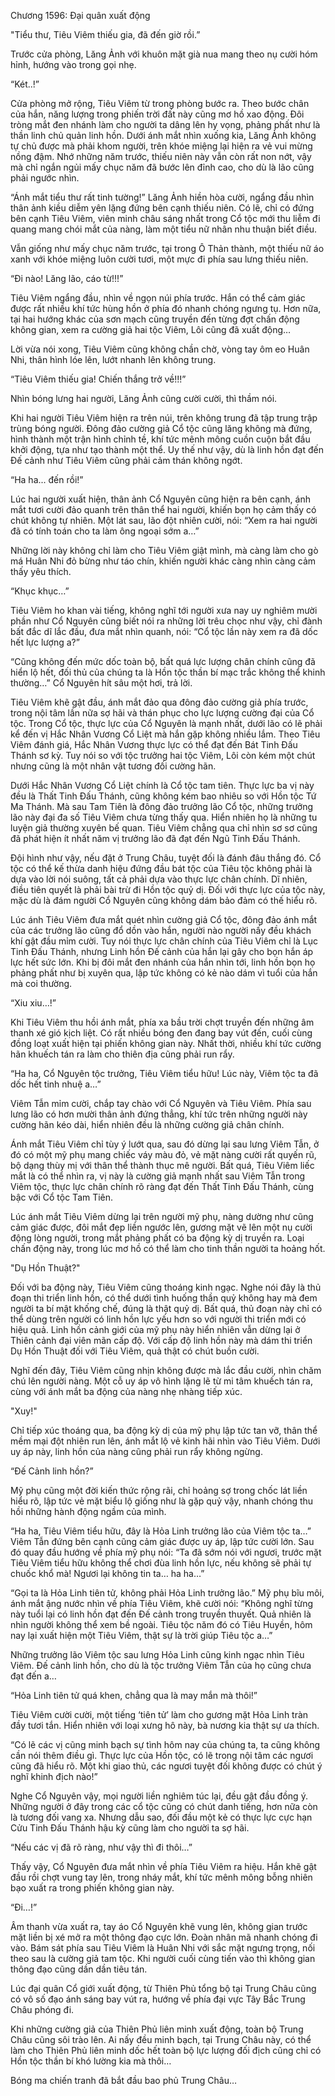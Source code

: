 




Chương 1596: Đại quân xuất động


"Tiểu thư, Tiêu Viêm thiếu gia, đã đến giờ rồi.”

Trước cửa phòng, Lăng Ảnh với khuôn mặt già nua mang theo nụ cười hóm hỉnh, hướng vào trong gọi nhẹ.

“Két..!”

Cửa phòng mở rộng, Tiêu Viêm từ trong phòng bước ra. Theo bước chân của hắn, năng lượng trong phiến trời đất này cũng mơ hồ xao động. Đôi tròng mắt đen nhánh làm cho người ta dâng lên hy vọng, phảng phất như là thần linh chủ quản linh hồn. Dưới ánh mắt nhìn xuống kia, Lăng Ảnh không tự chủ được mà phải khom người, trên khóe miệng lại hiện ra vẻ vui mừng nồng đậm. Nhớ những năm trước, thiếu niên này vẫn còn rất non nớt, vậy mà chỉ ngắn ngủi mấy chục năm đã bước lên đỉnh cao, cho dù là lão cũng phải ngước nhìn.

“Ánh mắt tiểu thư rất tinh tường!” Lăng Ảnh hiền hòa cười, ngẩng đầu nhìn thân ảnh kiều diễm yên lặng đứng bên cạnh thiếu niên. Có lẽ, chỉ có đứng bên cạnh Tiêu Viêm, viên minh châu sáng nhất trong Cổ tộc mới thu liễm đi quang mang chói mắt của nàng, làm một tiểu nữ nhân nhu thuận biết điều.

Vẫn giống như mấy chục năm trước, tại trong Ô Thản thành, một thiếu nữ áo xanh với khóe miệng luôn cười tươi, một mực đi phía sau lưng thiếu niên.

“Đi nào! Lăng lão, cáo từ!!!”

Tiêu Viêm ngẩng đầu, nhìn về ngọn núi phía trước. Hắn có thể cảm giác được rất nhiều khí tức hùng hồn ở phía đó nhanh chóng ngưng tụ. Hơn nữa, tại hai hướng khác của sơn mạch cũng truyền đến từng đợt chấn động không gian, xem ra cường giả hai tộc Viêm, Lôi cũng đã xuất động…

Lời vừa nói xong, Tiêu Viêm cũng không chần chờ, vòng tay ôm eo Huân Nhi, thân hình lóe lên, lướt nhanh lên không trung.

“Tiêu Viêm thiếu gia! Chiến thắng trở về!!!”

Nhìn bóng lưng hai người, Lăng Ảnh cũng cười cười, thì thầm nói.

Khi hai người Tiêu Viêm hiện ra trên núi, trên không trung đã tập trung trập trùng bóng người. Đông đảo cường giả Cổ tộc cũng lăng không mà đứng, hình thành một trận hình chỉnh tề, khí tức mênh mông cuồn cuộn bắt đầu khởi động, tựa như tạo thành một thể. Uy thế như vậy, dù là linh hồn đạt đến Đế cảnh như Tiêu Viêm cũng phải cảm thán không ngớt.

“Ha ha... đến rồi!”

Lúc hai người xuất hiện, thân ảnh Cổ Nguyên cũng hiện ra bên cạnh, ánh mắt tươi cười đảo quanh trên thân thể hai người, khiến bọn họ cảm thấy có chút không tự nhiên. Một lát sau, lão đột nhiên cười, nói: “Xem ra hai người đã có tính toán cho ta làm ông ngoại sớm a…”

Những lời này không chỉ làm cho Tiêu Viêm giật mình, mà càng làm cho gò má Huân Nhi đỏ bừng như táo chín, khiến người khác càng nhìn càng cảm thấy yêu thích.

“Khục khục…”

Tiêu Viêm ho khan vài tiếng, không nghĩ tới người xưa nay uy nghiêm mười phần như Cổ Nguyên cũng biết nói ra những lời trêu chọc như vậy, chỉ đành bất đắc dĩ lắc đầu, đưa mắt nhìn quanh, nói: “Cổ tộc lần này xem ra đã dốc hết lực lượng a?”

“Cũng không đến mức dốc toàn bộ, bất quá lực lượng chân chính cũng đã hiển lộ hết, đối thủ của chúng ta là Hồn tộc thần bí mạc trắc không thể khinh thường…” Cổ Nguyên hít sâu một hơi, trả lời.

Tiêu Viêm khẽ gật đầu, ánh mắt đảo qua đông đảo cường giả phía trước, trong nội tâm lần nữa sợ hãi và thán phục cho lực lượng cường đại của Cổ tộc. Trong Cổ tộc, thực lực của Cổ Nguyên là mạnh nhất, dưới lão có lẽ phải kể đến vị Hắc Nhân Vương Cổ Liệt mà hắn gặp không nhiều lắm. Theo Tiêu Viêm đánh giá, Hắc Nhân Vương thực lực có thể đạt đến Bát Tinh Đấu Thánh sơ kỳ. Tuy nói so với tộc trưởng hai tộc Viêm, Lôi còn kém một chút nhưng cũng là một nhân vật tương đối cường hãn.

Dưới Hắc Nhân Vương Cổ Liệt chính là Cổ tộc tam tiên. Thực lực ba vị này đều là Thất Tinh Đấu Thánh, cũng không kém bao nhiêu so với Hồn tộc Tứ Ma Thánh. Mà sau Tam Tiên là đông đảo trưởng lão Cổ tộc, những trưởng lão này đại đa số Tiêu Viêm chưa từng thấy qua. Hiển nhiên họ là những tu luyện giả thường xuyên bế quan. Tiêu Viêm chẳng qua chỉ nhìn sơ sơ cũng đã phát hiện ít nhất năm vị trưởng lão đã đạt đến Ngũ Tinh Đấu Thánh.

Đội hình như vậy, nếu đặt ở Trung Châu, tuyệt đối là đánh đâu thắng đó. Cổ tộc có thể kế thừa danh hiệu đứng đầu bát tộc của Tiêu tộc không phải là dựa vào lời nói suông, tất cả phải dựa vào thực lực chân chính. Dĩ nhiên, điều tiên quyết là phải bài trừ đi Hồn tộc quỷ dị. Đối với thực lực của tộc này, mặc dù là đám người Cổ Nguyên cũng không dám bảo đảm có thế hiểu rõ.

Lúc ánh Tiêu Viêm đưa mắt quét nhìn cường giả Cổ tộc, đông đảo ánh mắt của các trưởng lão cũng đổ dồn vào hắn, người nào người nấy đều khách khí gật đầu mỉm cười. Tuy nói thực lực chân chính của Tiêu Viêm chỉ là Lục Tinh Đấu Thánh, nhưng Linh hồn Đế cảnh của hắn lại gây cho bọn hắn áp lực hết sức lớn. Khi bị đôi mắt đen nhánh của hắn nhìn tới, linh hồn bọn họ phảng phất như bị xuyên qua, lập tức không có kẻ nào dám vì tuổi của hắn mà coi thường.

“Xiu xiu…!”

Khi Tiêu Viêm thu hồi ánh mắt, phía xa bầu trời chợt truyền đến những âm thanh xé gió kịch liệt. Có rất nhiều bóng đen đang bay vút đến, cuối cùng đồng loạt xuất hiện tại phiến không gian này. Nhất thời, nhiều khí tức cường hãn khuếch tán ra làm cho thiên địa cũng phải run rẩy.

“Ha ha, Cổ Nguyên tộc trưởng, Tiêu Viêm tiểu hữu! Lúc này, Viêm tộc ta đã dốc hết tinh nhuệ a…”

Viêm Tẫn mỉm cười, chắp tay chào với Cổ Nguyên và Tiêu Viêm. Phía sau lưng lão có hơn mười thân ảnh đứng thẳng, khí tức trên những người này cường hãn kéo dài, hiển nhiên đều là những cường giả chân chính.

Ánh mắt Tiêu Viêm chỉ tùy ý lướt qua, sau đó dừng lại sau lưng Viêm Tẫn, ở đó có một mỹ phụ mang chiếc váy màu đỏ, vẻ mặt nàng cười rất quyến rũ, bộ dạng thùy mị với thân thể thành thục mê người. Bất quá, Tiêu Viêm liếc mắt là có thể nhìn ra, vị này là cường giả mạnh nhất sau Viêm Tẫn trong Viêm tộc, thực lực chân chính rõ ràng đạt đến Thất Tinh Đấu Thánh, cùng bậc với Cổ tộc Tam Tiên.

Lúc ánh mắt Tiêu Viêm dừng lại trên người mỹ phụ, nàng dường như cũng cảm giác được, đôi mắt đẹp liền ngước lên, gương mặt vẽ lên một nụ cười động lòng người, trong mắt phảng phất có ba động kỳ dị truyền ra. Loại chấn động này, trong lúc mơ hồ có thể làm cho tinh thần người ta hoảng hốt.

"Dụ Hồn Thuật?"

Đối với ba động này, Tiêu Viêm cũng thoáng kinh ngạc. Nghe nói đây là thủ đoạn thi triển linh hồn, có thể dưới tình huống thần quỷ không hay mà đem người ta bí mật khống chế, đúng là thật quỷ dị. Bất quá, thủ đoạn này chỉ có thể dùng trên người có linh hồn lực yếu hơn so với người thi triển mới có hiệu quả. Linh hồn cảnh giới của mỹ phụ này hiển nhiên vẫn dừng lại ở Thiên cảnh đại viên mãn cấp độ. Với cấp độ linh hồn này mà dám thi triển Dụ Hồn Thuật đối với Tiêu Viêm, quả thật có chút buồn cười.

Nghĩ đến đây, Tiêu Viêm cũng nhịn không được mà lắc đầu cười, nhìn chăm chú lên người nàng. Một cỗ uy áp vô hình lặng lẽ từ mi tâm khuếch tán ra, cùng với ánh mắt ba động của nàng nhẹ nhàng tiếp xúc.

"Xuy!"

Chỉ tiếp xúc thoáng qua, ba động kỳ dị của mỹ phụ lập tức tan vỡ, thân thể mềm mại đột nhiên run lên, ánh mắt lộ vẻ kinh hãi nhìn vào Tiêu Viêm. Dưới uy áp này, linh hồn của nàng cũng phải run rẩy không ngừng.

“Đế Cảnh linh hồn?”

Mỹ phụ cũng một đời kiến thức rộng rãi, chỉ hoảng sợ trong chốc lát liền hiểu rõ, lập tức vẻ mặt biểu lộ giống như là gặp quỷ vậy, nhanh chóng thu hồi những hành động ngầm của mình.

“Ha ha, Tiêu Viêm tiểu hữu, đây là Hỏa Linh trưởng lão của Viêm tộc ta…” Viêm Tẫn đứng bên cạnh cũng cảm giác được uy áp, lập tức cười lớn. Sau đó quay đầu hướng về phía mỹ phụ nói: “Ta đã sớm nói với ngươi, trước mặt Tiêu Viêm tiểu hữu không thể chơi đùa linh hồn lực, nếu không sẽ phải tự chuốc khổ mà! Ngươi lại không tin ta… ha ha…”

“Gọi ta là Hỏa Linh tiên tử, không phải Hỏa Linh trưởng lão.” Mỹ phụ bĩu môi, ánh mắt ậng nước nhìn về phía Tiêu Viêm, khẽ cười nói: “Không nghĩ từng này tuổi lại có linh hồn đạt đến Đế cảnh trong truyền thuyết. Quả nhiên là nhìn người không thể xem bề ngoài. Tiêu tộc năm đó có Tiêu Huyền, hôm nay lại xuất hiện một Tiêu Viêm, thật sự là trời giúp Tiêu tộc a…”

Những trưởng lão Viêm tộc sau lưng Hỏa Linh cũng kinh ngạc nhìn Tiêu Viêm. Đế cảnh linh hồn, cho dù là tộc trưởng Viêm Tẫn của họ cũng chưa đạt đến a…

“Hỏa Linh tiên tử quá khen, chẳng qua là may mắn mà thôi!”

Tiêu Viêm cười cười, một tiếng ‘tiên tử’ làm cho gương mặt Hỏa Linh tràn đầy tươi tắn. Hiển nhiên với loại xưng hô này, bà nương kia thật sự ưa thích.

“Có lẽ các vị cũng minh bạch sự tình hôm nay của chúng ta, ta cũng không cần nói thêm điều gì. Thực lực của Hồn tộc, có lẽ trong nội tâm các ngươi cũng đã hiểu rõ. Một khi giao thủ, các ngươi tuyệt đối không được có chút ý nghĩ khinh địch nào!”

Nghe Cổ Nguyên vậy, mọi người liền nghiêm túc lại, đều gật đầu đồng ý. Những người ở đây trong các cổ tộc cũng có chút danh tiếng, hơn nữa còn là tương đối vang xa. Nhưng dẫu sao, đối đầu một kẻ có thực lực cực hạn Cửu Tinh Đấu Thánh hậu kỳ cũng làm cho người ta sợ hãi.

“Nếu các vị đã rõ ràng, như vậy thì đi thôi…”

Thấy vậy, Cổ Nguyên đưa mắt nhìn về phía Tiêu Viêm ra hiệu. Hắn khẽ gật đầu rồi chợt vung tay lên, trong nháy mắt, khí tức mênh mông bỗng nhiên bạo xuất ra trong phiến không gian này.

“Đi…!”

Âm thanh vừa xuất ra, tay áo Cổ Nguyên khẽ vung lên, không gian trước mặt liền bị xé mở ra một thông đạo cực lớn. Đoàn nhân mã nhanh chóng đi vào. Bám sát phía sau Tiêu Viêm là Huân Nhi với sắc mặt ngưng trọng, nối theo sau là cường giả tam tộc. Khi người cuối cùng tiến vào thì không gian thông đạo cũng dần dần tiêu tán.

Lúc đại quân Cổ giới xuất động, từ Thiên Phủ tổng bộ tại Trung Châu cũng có vô số đạo ánh sáng bay vút ra, hướng về phía đại vực Tây Bắc Trung Châu phóng đi.

Khi những cường giả của Thiên Phủ liên minh xuất động, toàn bộ Trung Châu cũng sôi trào lên. Ai nấy đều minh bạch, tại Trung Châu này, có thể làm cho Thiên Phủ liên minh dốc hết toàn bộ lực lượng đối địch cũng chỉ có Hồn tộc thần bí khó lường kia mà thôi…

Bóng ma chiến tranh đã bắt đầu bao phủ Trung Châu…




